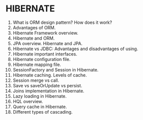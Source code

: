 # HIBERNATE
1.	What is ORM design pattern? How does it work?
2.	Advantages of ORM.
3.	Hibernate Framework overview.
4.	Hibernate and ORM.
5.	JPA overview. Hibernate and JPA.
6.	Hibernate vs JDBC: Advantages and disadvantages of using.
7.	Hibernate important interfaces.
8.	Hibernate configuration file.
9.	Hibernate mapping file.
10.	SessionFactory and Session in Hibernate.
11.	Hibernate caching. Levels of cache.
12.	Session merge vs call.
13.	Save vs saveOrUpdate vs persist.
14.	Joins implementation in Hibernate.
15.	Lazy loading in Hibernate.
16.	HQL overview.
17.	Query cache in Hibernate.
18.	Different types of cascading.